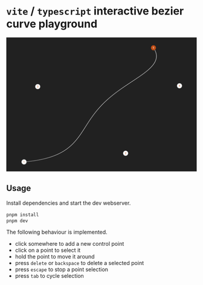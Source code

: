 # `vite` / `typescript` interactive bezier curve playground

![plot](./example.png)

## Usage

Install dependencies and start the dev webserver.

```
pnpm install
pnpm dev
```

The following behaviour is implemented.

- click somewhere to add a new control point
- click on a point to select it
- hold the point to move it around
- press `delete` or `backspace` to delete a selected point
- press `escape` to stop a point selection
- press `tab` to cycle selection
